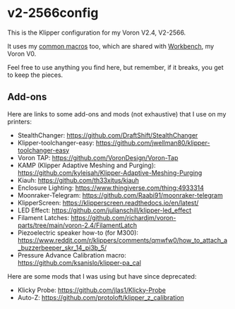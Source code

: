# v2-2566config

This is the Klipper configuration for my Voron V2.4, V2-2566.

It uses my [common macros](https://github.com/simplisticton/common-macros) too, which are shared with [Workbench](https://github.com/simplisticton/v0-workbench-config), my Voron V0.

Feel free to use anything you find here, but remember, if it breaks, you get to keep the pieces.

## Add-ons

Here are links to some add-ons and mods (not exhaustive) that I use on my printers:

- StealthChanger: https://github.com/DraftShift/StealthChanger
- Klipper-toolchanger-easy: https://github.com/jwellman80/klipper-toolchanger-easy
- Voron TAP: https://github.com/VoronDesign/Voron-Tap
- KAMP (Klipper Adaptive Meshing and Purging): https://github.com/kyleisah/Klipper-Adaptive-Meshing-Purging
- Kiauh: https://github.com/th33xitus/kiauh
- Enclosure Lighting: https://www.thingiverse.com/thing:4933314
- Moonraker-Telegram: https://github.com/Raabi91/moonraker-telegram
- KlipperScreen: https://klipperscreen.readthedocs.io/en/latest/
- LED Effect: https://github.com/julianschill/klipper-led_effect
- Filament Latches: https://github.com/richardjm/voron-parts/tree/main/voron-2.4/FilamentLatch
- Piezoelectric speaker how-to (for M300): https://www.reddit.com/r/klippers/comments/qmwfw0/how_to_attach_a_buzzerbeeper_skr_14_pi3b_5/
- Pressure Advance Calibration macro: https://github.com/ksanislo/klipper-pa_cal

Here are some mods that I was using but have since deprecated:

- Klicky Probe: https://github.com/jlas1/Klicky-Probe
- Auto-Z: https://github.com/protoloft/klipper_z_calibration
